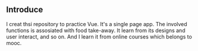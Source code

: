 ## Introduce
I creat thsi repository to practice Vue. It's a single page app. The involved functions is assosiated with food take-away.
It learn from its designs and user interact, and so on.
And I learn it from online courses which belongs to mooc.
